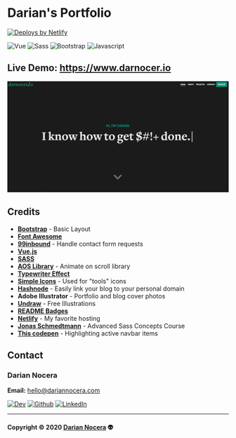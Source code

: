 # Darian's Portfolio

<a href="https://www.netlify.com">
    <img src="https://www.netlify.com/img/global/badges/netlify-color-bg.svg" alt="Deploys by Netlify" />
  </a>
  
 ![Vue](https://img.shields.io/badge/Vue.js-35495E?style=for-the-badge&logo=vue.js&logoColor=4FC08D) ![Sass](https://img.shields.io/badge/Sass-CC6699?style=for-the-badge&logo=sass&logoColor=white) ![Bootstrap](https://img.shields.io/badge/Bootstrap-563D7C?style=for-the-badge&logo=bootstrap&logoColor=white) ![Javascript](https://img.shields.io/badge/JavaScript-323330?style=for-the-badge&logo=javascript&logoColor=F7DF1E)

## Live Demo: https://www.darnocer.io

![demo](./src/assets/images/demo.png)

## Credits

- **[Bootstrap](https://getbootstrap.com/docs/4.4/getting-started/introduction/)** - Basic Layout
- **[Font Awesome](https://fontawesome.com/)**
- **[99inbound](https://www.99inbound.com/)** - Handle contact form requests
- **[Vue.js](https://vuejs.org/v2/guide/)**
- **[SASS](https://sass-lang.com/)**
- **[AOS Library](https://github.com/michalsnik/aos)** - Animate on scroll library
- **[Typewriter Effect](https://www.npmjs.com/package/typewriter-effect)**
- **[Simple Icons](https://simpleicons.org/)** - Used for "tools" icons
- **[Hashnode](https://hashnode.com/)** - Easily link your blog to your personal domain
- **Adobe Illustrator** - Portfolio and blog cover photos
- **[Undraw](https://undraw.co/illustrations)** - Free Illustrations
- **[README Badges](https://github.com/alexandresanlim/Badges4-README.md-Profile)**
- **[Netlify](https://www.netlify.com/)** - My favorite hosting
- **[Jonas Schmedtmann](https://codingheroes.io/)** - Advanced Sass Concepts Course
- **[This codepen](https://codepen.io/joxmar/pen/NqqMEg)** - Highlighting active navbar items

## Contact

### Darian Nocera

**Email:** [hello@dariannocera.com](mailto:hello@dariannocera.com)

[![Dev](https://img.shields.io/badge/dev.to-0A0A0A?style=for-the-badge&logo=dev.to&logoColor=white)](https://dev.to/darnocer) [![Github](https://img.shields.io/badge/GitHub-100000?style=for-the-badge&logo=github&logoColor=white)](https:/.github.com/darnocer) [![LinkedIn](https://img.shields.io/badge/LinkedIn-0077B5?style=for-the-badge&logo=linkedin&logoColor=white)](https://linkedin.com/in/darian-nocera)

---

#### Copyright © 2020 [Darian Nocera](http://www.github.com/darnocer) 👽
